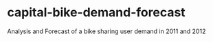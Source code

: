 # capital-bike-demand-forecast
Analysis and Forecast of a bike sharing user demand in 2011 and 2012
